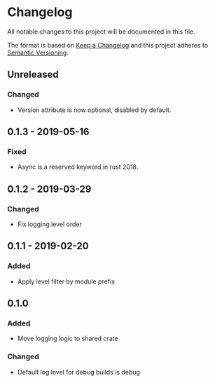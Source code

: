 # Changelog
All notable changes to this project will be documented in this file.

The format is based on [Keep a Changelog](http://keepachangelog.com/en/1.0.0/)
and this project adheres to [Semantic Versioning](http://semver.org/spec/v2.0.0.html).

## Unreleased
### Changed
- Version attribute is now optional, disabled by default.

## 0.1.3 - 2019-05-16
### Fixed
- Async is a reserved keyword in rust 2018.

## 0.1.2 - 2019-03-29
### Changed
- Fix logging level order

## 0.1.1 - 2019-02-20
### Added
- Apply level filter by module prefix

## 0.1.0
### Added
- Move logging logic to shared crate

### Changed
- Default log level for debug builds is debug
